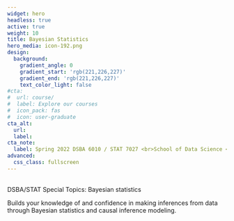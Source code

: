 ```yaml
---
widget: hero
headless: true
active: true
weight: 10
title: Bayesian Statistics
hero_media: icon-192.png
design:
  background:
    gradient_angle: 0
    gradient_start: 'rgb(221,226,227)'
    gradient_end: 'rgb(221,226,227)'
    text_color_light: false
#cta:
#  url: course/
#  label: Explore our courses
#  icon_pack: fas
#  icon: user-graduate
cta_alt:
  url:
  label:
cta_note:
  label: Spring 2022 DSBA 6010 / STAT 7027 <br>School of Data Science <br>University of North Carolina at Charlotte
advanced:
  css_class: fullscreen
---
```

<br>
DSBA/STAT Special Topics: Bayesian statistics

Builds your knowledge of and confidence in making inferences from data through Bayesian statistics and causal inference modeling.